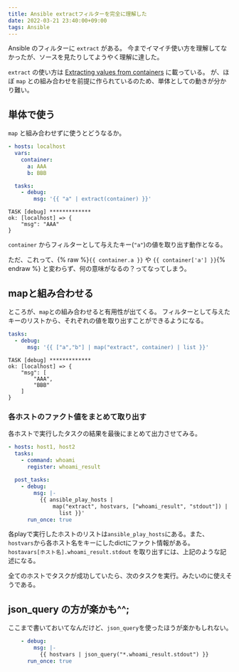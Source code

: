```yaml
---
title: Ansible extractフィルターを完全に理解した
date: 2022-03-21 23:40:00+09:00
tags: Ansible
---
```


Ansible のフィルターに `extract` がある。
今までイマイチ使い方を理解してなかったが、ソースを見たりしてようやく理解に達した。

`extract` の使い方は [Extracting values from containers][extract] に載っている。
が、ほぼ `map` との組み合わせを前提に作られているのため、単体としての動きが分かり難い。

## 単体で使う
`map` と組み合わせずに使うとどうなるか。

<!-- {% raw %} -->
```yaml
- hosts: localhost
  vars:
    container:
      a: AAA
      b: BBB

  tasks:
    - debug:
        msg: '{{ "a" | extract(container) }}'
```
<!-- {% endraw %} -->

```
TASK [debug] *************
ok: [localhost] => {
    "msg": "AAA"
}
```
`container` からフィルターとして与えたキー(`"a"`)の値を取り出す動作となる。

ただ、これって、{% raw %}`{{ container.a }}` や `{{ container['a'] }}`{% endraw %} と変わらず、何の意味がなるの？ってなってしまう。

## mapと組み合わせる

ところが、`map`との組み合わせると有用性が出てくる。
フィルターとして与えたキーのリストから、それぞれの値を取り出すことができるようになる。

<!-- {% raw %} -->
```yaml
tasks:
  - debug:
      msg: '{{ ["a","b"] | map("extract", container) | list }}'
```
<!-- {% endraw %} -->

```
TASK [debug] *************
ok: [localhost] => {
    "msg": [
        "AAA",
        "BBB"
    ]
}
```

### 各ホストのファクト値をまとめて取り出す
各ホストで実行したタスクの結果を最後にまとめて出力させてみる。
<!-- {% raw %} -->
```yaml
- hosts: host1, host2
  tasks:
    - command: whoami
      register: whoami_result
        
  post_tasks:
    - debug:
        msg: |-
          {{ ansible_play_hosts |
              map("extract", hostvars, ["whoami_result", "stdout"]) |
                list }}'
      run_once: true
```
<!-- {% endraw %} -->

各playで実行したホストのリストは`ansible_play_hosts`にある。また、`hostvars`から各ホスト名をキーにしたdictにファクト情報がある。
`hostavars[ホスト名].whoami_result.stdout` を取り出すには、上記のような記述になる。

全てのホストでタスクが成功していたら、次のタスクを実行。みたいのに使えそうである。

## json_query の方が楽かも^^;

ここまで書いておいてなんだけど、`json_query`を使ったほうが楽かもしれない。

<!-- {% raw %} -->
```yaml
    - debug:
        msg: |-
          {{ hostvars | json_query("*.whoami_result.stdout") }}
      run_once: true

```
<!-- {% endraw %} -->


[extract]: https://docs.ansible.com/ansible/2.9/user_guide/playbooks_filters.html#extracting-values-from-containers "Extracting values from containers - Filtrers - Ansible Documentation"
